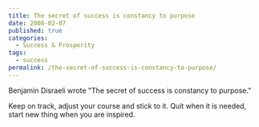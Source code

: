 ```yaml
---
title: The secret of success is constancy to purpose
date: 2008-02-07
published: true
categories:
  - Success & Prosperity
tags:
  - success
permalink: /the-secret-of-success-is-constancy-to-purpose/
---
```

Benjamin Disraeli wrote "The secret of success is constancy to purpose."

Keep on track, adjust your course and stick to it. Quit when it is needed, start new thing when you are inspired.